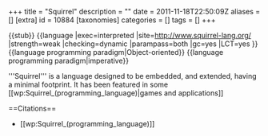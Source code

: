 +++
title = "Squirrel"
description = ""
date = 2011-11-18T22:50:09Z
aliases = []
[extra]
id = 10884
[taxonomies]
categories = []
tags = []
+++

{{stub}}
{{language
|exec=interpreted
|site=http://www.squirrel-lang.org/
|strength=weak
|checking=dynamic
|parampass=both
|gc=yes
|LCT=yes
}}
{{language programming paradigm|Object-oriented}}
{{language programming paradigm|imperative}}

'''Squirrel''' is a language designed to be embedded, and extended, having a minimal footprint. It has been featured in some [[wp:Squirrel_(programming_language)|games and applications]]

==Citations==
* [[wp:Squirrel_(programming_language)]]
